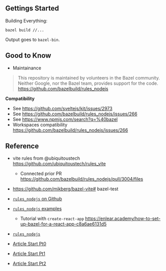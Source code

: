 ## Gettings Started

Building Everything:
```
bazel build //...
```

Output goes to `bazel-bin`.

## Good to Know

* Maintainance
> This repository is maintained by volunteers in the Bazel community. Neither Google, nor the Bazel team, provides support for the code.
https://github.com/bazelbuild/rules_nodejs

**Compatibility**
* See https://github.com/sveltejs/kit/issues/2973
* See https://github.com/bazelbuild/rules_nodejs/issues/266
* See https://www.npmjs.com/search?q=%40bazel
* Workspaces compatibility https://github.com/bazelbuild/rules_nodejs/issues/266

## Reference

* vite rules from @ubiquitoustech https://github.com/ubiquitoustech/rules_vite
  * Connected prior PR https://github.com/bazelbuild/rules_nodejs/pull/3004/files
* https://github.com/mikberg/bazel-vite# bazel-test
* [`rules_nodejs` on Github](https://github.com/bazelbuild/rules_nodejs/tree/3.x)
* [`rules_nodejs` examples](https://github.com/bazelbuild/rules_nodejs/tree/stable/examples/create-react-app)
  * Tutorial with `create-react-app` https://enlear.academy/how-to-set-up-bazel-for-a-react-app-c8a6ae6131d5
* [`rules_nodejs`](https://bazelbuild.github.io/rules_nodejs/)

* [Article Start Pt0](https://levelup.gitconnected.com/build-and-run-your-first-go-application-with-bazel-ab83acb747f5)
* [Article Start Pt1](https://levelup.gitconnected.com/build-and-run-your-first-go-application-with-bazel-ab83acb747f5)
* [Article Start Pt2](https://levelup.gitconnected.com/build-and-run-your-first-node-js-application-with-bazel-898e1a92fac5)
